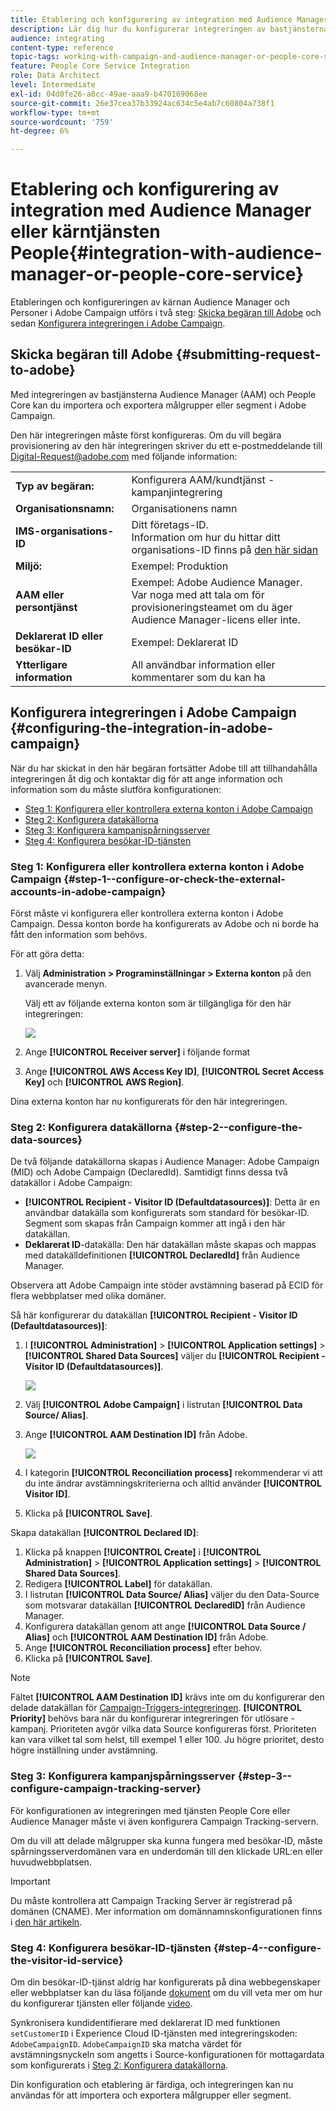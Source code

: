 ```yaml
---
title: Etablering och konfigurering av integration med Audience Manager eller kärntjänsten People
description: Lär dig hur du konfigurerar integreringen av bastjänsterna mellan Audience Manager och människor för att börja dela målgrupper eller segment med olika Adobe Experience Cloud-lösningar.
audience: integrating
content-type: reference
topic-tags: working-with-campaign-and-audience-manager-or-people-core-service
feature: People Core Service Integration
role: Data Architect
level: Intermediate
exl-id: 04d0fe26-a8cc-49ae-aaa9-b470169068ee
source-git-commit: 26e37cea37b33924ac634c5e4ab7c60804a738f1
workflow-type: tm+mt
source-wordcount: '759'
ht-degree: 6%

---
```


# Etablering och konfigurering av integration med Audience Manager eller kärntjänsten People{#integration-with-audience-manager-or-people-core-service}

Etableringen och konfigureringen av kärnan Audience Manager och Personer i Adobe Campaign utförs i två steg: [Skicka begäran till Adobe](#submitting-request-to-adobe) och sedan [Konfigurera integreringen i Adobe Campaign](#configuring-the-integration-in-adobe-campaign).

## Skicka begäran till Adobe {#submitting-request-to-adobe}

Med integreringen av bastjänsterna Audience Manager (AAM) och People Core kan du importera och exportera målgrupper eller segment i Adobe Campaign.

Den här integreringen måste först konfigureras. Om du vill begära provisionering av den här integreringen skriver du ett e-postmeddelande till [Digital-Request@adobe.com](mailto:Digital-Request@adobe.com) med följande information:

<table> 
 <tbody> 
  <tr> 
   <td> <strong>Typ av begäran:</strong><br /> </td> 
   <td> Konfigurera AAM/kundtjänst - kampanjintegrering </td> 
  </tr> 
  <tr> 
   <td> <strong>Organisationsnamn:</strong><br /> </td> 
   <td> Organisationens namn </td> 
  </tr> 
  <tr> 
   <td> <strong>IMS-organisations-ID</strong><br /> </td> 
   <td> Ditt företags-ID. <br> Information om hur du hittar ditt organisations-ID finns på <a href="https://experienceleague.adobe.com/docs/core-services/interface/administration/organizations.html?lang=sv">den här sidan</a></td> 
  </tr> 
  <tr> 
   <td> <strong>Miljö:</strong><br /> </td> 
   <td> Exempel: Produktion </td> 
  </tr> 
  <tr> 
   <td> <strong>AAM eller persontjänst</strong><br /> </td> 
   <td> Exempel: Adobe Audience Manager. Var noga med att tala om för provisioneringsteamet om du äger Audience Manager-licens eller inte.</td> 
  </tr> 
  <tr> 
   <td> <strong>Deklarerat ID eller besökar-ID</strong><br /> </td> 
   <td> Exempel: Deklarerat ID </td> 
  </tr> 
  <tr> 
   <td> <strong>Ytterligare information</strong><br /> </td> 
   <td> All användbar information eller kommentarer som du kan ha </td> 
  </tr> 
 </tbody> 
</table>

## Konfigurera integreringen i Adobe Campaign {#configuring-the-integration-in-adobe-campaign}

När du har skickat in den här begäran fortsätter Adobe till att tillhandahålla integreringen åt dig och kontaktar dig för att ange information och information som du måste slutföra konfigurationen:

* [Steg 1: Konfigurera eller kontrollera externa konton i Adobe Campaign](#step-1--configure-or-check-the-external-accounts-in-adobe-campaign)
* [Steg 2: Konfigurera datakällorna](#step-2--configure-the-data-sources)
* [Steg 3: Konfigurera kampanjspårningsserver](#step-3--configure-campaign-tracking-server)
* [Steg 4: Konfigurera besökar-ID-tjänsten](#step-4--configure-the-visitor-id-service)

### Steg 1: Konfigurera eller kontrollera externa konton i Adobe Campaign {#step-1--configure-or-check-the-external-accounts-in-adobe-campaign}

Först måste vi konfigurera eller kontrollera externa konton i Adobe Campaign. Dessa konton borde ha konfigurerats av Adobe och ni borde ha fått den information som behövs.

För att göra detta:

1. Välj **Administration > Programinställningar > Externa konton** på den avancerade menyn.

   Välj ett av följande externa konton som är tillgängliga för den här integreringen:

   ![](assets/integration_aam_1.png)

1. Ange **[!UICONTROL Receiver server]** i följande format
1. Ange **[!UICONTROL AWS Access Key ID]**, **[!UICONTROL Secret Access Key]** och **[!UICONTROL AWS Region]**.

Dina externa konton har nu konfigurerats för den här integreringen.

### Steg 2: Konfigurera datakällorna {#step-2--configure-the-data-sources}

De två följande datakällorna skapas i Audience Manager: Adobe Campaign (MID) och Adobe Campaign (DeclaredId). Samtidigt finns dessa två datakällor i Adobe Campaign:

* **[!UICONTROL Recipient - Visitor ID (Defaultdatasources)]**: Detta är en användbar datakälla som konfigurerats som standard för besökar-ID. Segment som skapas från Campaign kommer att ingå i den här datakällan.
* **Deklarerat ID**-datakälla: Den här datakällan måste skapas och mappas med datakälldefinitionen **[!UICONTROL DeclaredId]** från Audience Manager.

Observera att Adobe Campaign inte stöder avstämning baserad på ECID för flera webbplatser med olika domäner.

Så här konfigurerar du datakällan **[!UICONTROL Recipient - Visitor ID (Defaultdatasources)]**:

1. I **[!UICONTROL Administration]** > **[!UICONTROL Application settings]** > **[!UICONTROL Shared Data Sources]** väljer du **[!UICONTROL Recipient - Visitor ID (Defaultdatasources)]**.

   ![](assets/integration_aam_2.png)

1. Välj **[!UICONTROL Adobe Campaign]** i listrutan **[!UICONTROL Data Source/ Alias]**.
1. Ange **[!UICONTROL AAM Destination ID]** från Adobe.

   ![](assets/integration_aam_3.png)

1. I kategorin **[!UICONTROL Reconciliation process]** rekommenderar vi att du inte ändrar avstämningskriterierna och alltid använder **[!UICONTROL Visitor ID]**.
1. Klicka på **[!UICONTROL Save]**.

Skapa datakällan **[!UICONTROL Declared ID]**:

1. Klicka på knappen **[!UICONTROL Create]** i **[!UICONTROL Administration]** > **[!UICONTROL Application settings]** > **[!UICONTROL Shared Data Sources]**.
1. Redigera **[!UICONTROL Label]** för datakällan.
1. I listrutan **[!UICONTROL Data Source/ Alias]** väljer du den Data-Source som motsvarar datakällan **[!UICONTROL DeclaredID]** från Audience Manager.
1. Konfigurera datakällan genom att ange **[!UICONTROL Data Source / Alias]** och **[!UICONTROL AAM Destination ID]** från Adobe.
1. Ange **[!UICONTROL Reconciliation process]** efter behov.
1. Klicka på **[!UICONTROL Save]**.

>[!NOTE]
>
>Fältet **[!UICONTROL AAM Destination ID]** krävs inte om du konfigurerar den delade datakällan för [Campaign-Triggers-integreringen](../../integrating/using/configuring-triggers-in-experience-cloud.md). **[!UICONTROL Priority]** behövs bara när du konfigurerar integreringen för utlösare - kampanj. Prioriteten avgör vilka data Source konfigureras först. Prioriteten kan vara vilket tal som helst, till exempel 1 eller 100. Ju högre prioritet, desto högre inställning under avstämning.

### Steg 3: Konfigurera kampanjspårningsserver {#step-3--configure-campaign-tracking-server}

För konfigurationen av integreringen med tjänsten People Core eller Audience Manager måste vi även konfigurera Campaign Tracking-servern.

Om du vill att delade målgrupper ska kunna fungera med besökar-ID, måste spårningsserverdomänen vara en underdomän till den klickade URL:en eller huvudwebbplatsen.

>[!IMPORTANT]
>
> Du måste kontrollera att Campaign Tracking Server är registrerad på domänen (CNAME). Mer information om domännamnskonfigurationen finns i [den här artikeln](https://helpx.adobe.com/se/campaign/kb/domain-name-delegation.html).

### Steg 4: Konfigurera besökar-ID-tjänsten {#step-4--configure-the-visitor-id-service}

Om din besökar-ID-tjänst aldrig har konfigurerats på dina webbegenskaper eller webbplatser kan du läsa följande [dokument](https://experienceleague.adobe.com/docs/id-service/using/implementation/setup-aam-analytics.html) om du vill veta mer om hur du konfigurerar tjänsten eller följande [video](https://helpx.adobe.com/marketing-cloud/how-to/email-marketing.html#step-two).

Synkronisera kundidentifierare med deklarerat ID med funktionen `setCustomerID` i Experience Cloud ID-tjänsten med integreringskoden: `AdobeCampaignID`. `AdobeCampaignID` ska matcha värdet för avstämningsnyckeln som angetts i Source-konfigurationen för mottagardata som konfigurerats i [Steg 2: Konfigurera datakällorna](#step-2--configure-the-data-sources).

Din konfiguration och etablering är färdiga, och integreringen kan nu användas för att importera och exportera målgrupper eller segment.

